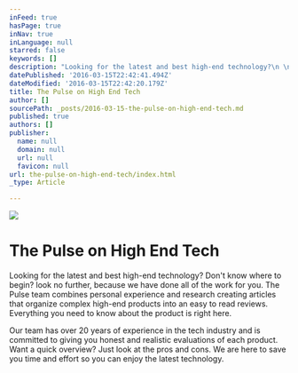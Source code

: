 ```yaml
---
inFeed: true
hasPage: true
inNav: true
inLanguage: null
starred: false
keywords: []
description: "Looking for the latest and best high-end technology?\n \nDon’t know where to begin? look no further, because we have done all of the work for you. The Pulse team combines personal experience and research creating articles that organize complex high-end products into an easy to read reviews. Everything you need to know about the product is right here."
datePublished: '2016-03-15T22:42:41.494Z'
dateModified: '2016-03-15T22:42:20.179Z'
title: The Pulse on High End Tech
author: []
sourcePath: _posts/2016-03-15-the-pulse-on-high-end-tech.md
published: true
authors: []
publisher:
  name: null
  domain: null
  url: null
  favicon: null
url: the-pulse-on-high-end-tech/index.html
_type: Article

---
```

![](https://s3-us-west-2.amazonaws.com/the-grid-img/p/071cdcc654deb32e992a544bc2249130940231f5.jpg)

# The Pulse on High End Tech

Looking for the latest and best high-end technology?
Don't know where to begin? look no further, because we have done all of the work for you. The Pulse team combines personal experience and research creating articles that organize complex high-end products into an easy to read reviews. Everything you need to know about the product is right here.

Our team has over 20 years of experience in the tech industry and is committed to giving you honest and realistic evaluations of each product. Want a quick overview? Just look at the pros and cons. We are here to save you time and effort so you can enjoy the latest technology.
